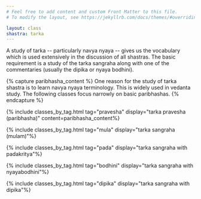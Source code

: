 ```yaml
---
# Feel free to add content and custom Front Matter to this file.
# To modify the layout, see https://jekyllrb.com/docs/themes/#overriding-theme-defaults

layout: class
shastra: tarka
---
```


<div class="page-description">
A study of tarka -- particularly navya nyaya -- gives us the vocabulary which is used extensively in the discussion of all shastras. The basic requirement is a study of the tarka sangraha along with one of the commentaries (usually the dipika or nyaya bodhini).
</div>

{% capture paribhasha_content %}
One reason for the study of tarka shastra is to learn navya nyaya terminology. This is widely used in vedanta study. The following classes focus narrowly on basic paribhashas.
{% endcapture %}

{% include classes_by_tag.html tag="pravesha" display="tarka pravesha (paribhasha)" content=paribhasha_content%}

{% include classes_by_tag.html tag="mula" display="tarka sangraha (mulam)"%}

{% include classes_by_tag.html tag="pada" display="tarka sangraha with padakritya"%}

{% include classes_by_tag.html tag="bodhini" display="tarka sangraha with nyayabodhini"%}

{% include classes_by_tag.html tag="dipika" display="tarka sangraha with dipika"%}